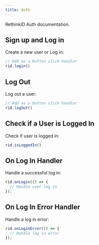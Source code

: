 ```yaml
---
title: Auth
---
```


RethinkID Auth documentation.

## Sign up and Log in

Create a new user or Log in:

```js
// Add as a button click handler
rid.login()
```

## Log Out

Log out a user:

```js
// Add as a button click handler
rid.logOut()
```

## Check if a User is Logged In

Check if user is logged in:

```js
rid.isLoggedIn()
```

## On Log In Handler

Handle a successful log in:

```js
rid.onLogin(() => {
  // Handle user log in
});
```

## On Log In Error Handler

Handle a log in error:

```js
rid.onLoginError(() => {
  // Handle log in error
});
```
